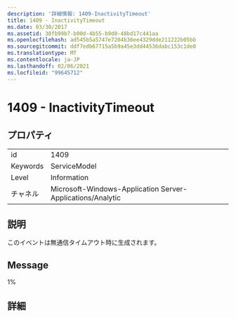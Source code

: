 ```yaml
---
description: '詳細情報: 1409-InactivityTimeout'
title: 1409 - InactivityTimeout
ms.date: 03/30/2017
ms.assetid: 38fb99b7-b00d-4b55-b9d0-48bd17c441aa
ms.openlocfilehash: ad545b5a5747e7204b36ee4329dde211222b05bb
ms.sourcegitcommit: ddf7edb67715a5b9a45e3dd44536dabc153c1de0
ms.translationtype: MT
ms.contentlocale: ja-JP
ms.lasthandoff: 02/06/2021
ms.locfileid: "99645712"
---
```

# <a name="1409---inactivitytimeout"></a>1409 - InactivityTimeout

## <a name="properties"></a>プロパティ  
  
|||  
|-|-|  
|id|1409|  
|Keywords|ServiceModel|  
|Level|Information|  
|チャネル|Microsoft-Windows-Application Server-Applications/Analytic|  
  
## <a name="description"></a>説明  

 このイベントは無通信タイムアウト時に生成されます。  
  
## <a name="message"></a>Message  

 1%  
  
## <a name="details"></a>詳細
